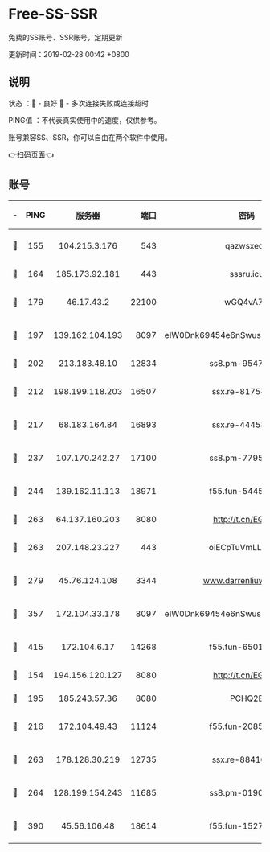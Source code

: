 # Free-SS-SSR

免费的SS账号、SSR账号，定期更新

更新时间：2019-02-28 00:42 +0800

## 说明

状态     ：🙂 - 良好 🙁 - 多次连接失败或连接超时

PING值   ：不代表真实使用中的速度，仅供参考。

账号兼容SS、SSR，你可以自由在两个软件中使用。

👉[扫码页面](https://liesauer.github.io/free-ss-ssr.github.io/)👈

## 账号

|-|PING|服务器|端口|密码|加密方式|区域|
|:----:|:----:|:-----:|-----:|:----:|:----:|:----:|
|🙂|155|104.215.3.176|543|qazwsxedc|aes-256-gcm|JP|
|🙂|164|185.173.92.181|443|sssru.icu|rc4-md5|RU|
|🙂|179|46.17.43.2|22100|wGQ4vA7D|aes-256-gcm|RU|
|🙂|197|139.162.104.193|8097|eIW0Dnk69454e6nSwuspv9DmS201tQ0D|aes-256-cfb|JP|
|🙂|202|213.183.48.10|12834|ss8.pm-95470705|rc4-md5|RU|
|🙂|212|198.199.118.203|16507|ssx.re-81754626|aes-256-cfb|US|
|🙂|217|68.183.164.84|16893|ssx.re-44458033|aes-256-cfb|US|
|🙂|237|107.170.242.27|17100|ss8.pm-77954051|aes-256-cfb|US|
|🙂|244|139.162.11.113|18971|f55.fun-54452704|aes-256-cfb|SG|
|🙂|263|64.137.160.203|8080|http://t.cn/EGJIyrl|rc4-md5|CA|
|🙂|263|207.148.23.227|443|oiECpTuVmLLxk4Ts|aes-256-cfb|US|
|🙂|279|45.76.124.108|3344|www.darrenliuwei.com|aes-256-cfb|AU|
|🙂|357|172.104.33.178|8097|eIW0Dnk69454e6nSwuspv9DmS201tQ0D|aes-256-cfb|SG|
|🙂|415|172.104.6.17|14268|f55.fun-65015566|aes-256-cfb|US|
|🙂|154|194.156.120.127|8080|http://t.cn/EGJIyrl|rc4-md5|RU|
|🙂|195|185.243.57.36|8080|PCHQ2E|rc4-md5|US|
|🙂|216|172.104.49.43|11124|f55.fun-20858205|aes-256-cfb|SG|
|🙂|263|178.128.30.219|12735|ssx.re-88416834|aes-256-cfb|SG|
|🙂|264|128.199.154.243|11685|ss8.pm-01906462|aes-256-cfb|SG|
|🙂|390|45.56.106.48|18614|f55.fun-15279736|aes-256-cfb|US|
